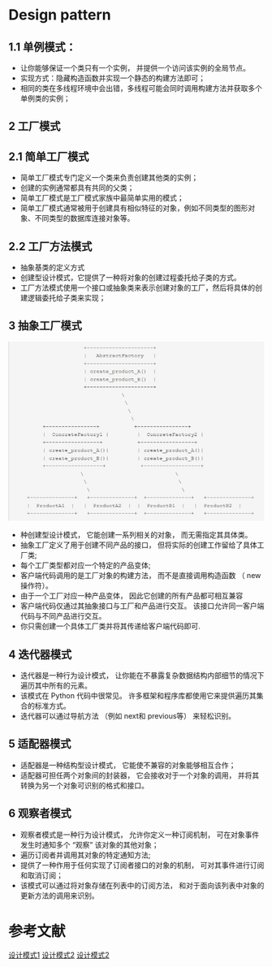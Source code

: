 # Design pattern

## 1.1  单例模式：
- 让你能够保证一个类只有一个实例， 并提供一个访问该实例的全局节点。
- 实现方式：隐藏构造函数并实现一个静态的构建方法即可；
- 相同的类在多线程环境中会出错，多线程可能会同时调用构建方法并获取多个单例类的实例；

## 2 工厂模式
## 2.1 简单工厂模式
- 简单工厂模式专门定义一个类来负责创建其他类的实例；
- 创建的实例通常都具有共同的父类；
- 简单工厂模式是工厂模式家族中最简单实用的模式；
- 简单工厂模式通常被用于创建具有相似特征的对象，例如不同类型的图形对象、不同类型的数据库连接对象等。

## 2.2 工厂方法模式
- 抽象基类的定义方式
- 创建型设计模式，它提供了一种将对象的创建过程委托给子类的方式。
- 工厂方法模式使用一个接口或抽象类来表示创建对象的工厂，然后将具体的创建逻辑委托给子类来实现；

## 3 抽象工厂模式
![原理图](./abs_factory.jpg)
- 种创建型设计模式， 它能创建一系列相关的对象， 而无需指定其具体类。
- 抽象工厂定义了用于创建不同产品的接口， 但将实际的创建工作留给了具体工厂类;
- 每个工厂类型都对应一个特定的产品变体;
- 客户端代码调用的是工厂对象的构建方法， 而不是直接调用构造函数 （ new操作符）。
- 由于一个工厂对应一种产品变体， 因此它创建的所有产品都可相互兼容
- 客户端代码仅通过其抽象接口与工厂和产品进行交互。 该接口允许同一客户端代码与不同产品进行交互。
- 你只需创建一个具体工厂类并将其传递给客户端代码即可.

## 4 迭代器模式
- 迭代器是一种行为设计模式， 让你能在不暴露复杂数据结构内部细节的情况下遍历其中所有的元素。
- 该模式在 Python 代码中很常见。 许多框架和程序库都使用它来提供遍历其集合的标准方式。
- 迭代器可以通过导航方法 （例如 next和 previous等） 来轻松识别。

## 5 适配器模式
- 适配器是一种结构型设计模式， 它能使不兼容的对象能够相互合作；
- 适配器可担任两个对象间的封装器， 它会接收对于一个对象的调用， 并将其转换为另一个对象可识别的格式和接口。

## 6 观察者模式
- 观察者模式是一种行为设计模式， 允许你定义一种订阅机制， 可在对象事件发生时通知多个 “观察” 该对象的其他对象；
- 遍历订阅者并调用其对象的特定通知方法;
- 提供了一种作用于任何实现了订阅者接口的对象的机制， 可对其事件进行订阅和取消订阅；
- 该模式可以通过将对象存储在列表中的订阅方法， 和对于面向该列表中对象的更新方法的调用来识别。

# 参考文献
[设计模式1](https://refactoringguru.cn/design-patterns/python)
[设计模式2](https://www.modb.pro/db/634285)
[设计模式2](https://baijiahao.baidu.com/s?id=1758410771062793648&wfr=spider&for=pc)
